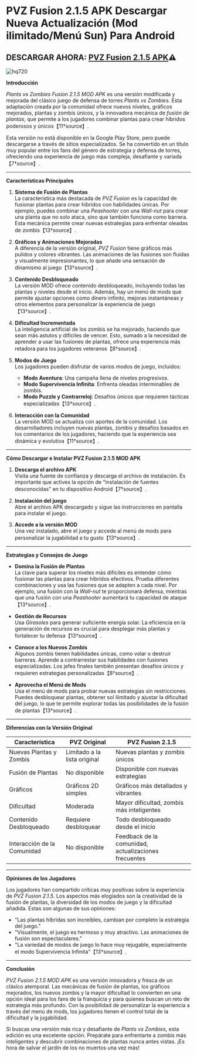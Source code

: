 # PVZ Fusion 2.1.5 APK Descargar Nueva Actualización (Mod ilimitado/Menú Sun) Para Android

## DESCARGAR AHORA: [PVZ Fusion 2.1.5 APK](https://spoo.me/rPDvKt)⚠️

![hq720](https://github.com/user-attachments/assets/5c8840f4-ef96-4bfb-970a-73f185297a8e)

<p><strong>Introducción</strong></p>
<p><em>Plants vs Zombies Fusion 2.1.5 MOD APK</em> es una versión modificada y mejorada del clásico juego de defensa de torres <em>Plants vs Zombies</em>. Esta adaptación creada por la comunidad ofrece nuevos niveles, gráficos mejorados, plantas y zombis únicos, y la innovadora mecánica de <em>fusión de plantas</em>, que permite a los jugadores combinar plantas para crear híbridos poderosos y únicos【11†source】.</p>
<p>Esta versión no está disponible en la Google Play Store, pero puede descargarse a través de sitios especializados. Se ha convertido en un título muy popular entre los fans del género de estrategia y defensa de torres, ofreciendo una experiencia de juego más compleja, desafiante y variada【7†source】.</p>
<hr>
<p><strong>Características Principales</strong></p>
<ol>
<li>
<p><strong>Sistema de Fusión de Plantas</strong><br>
La característica más destacada de <em>PVZ Fusion</em> es la capacidad de fusionar plantas para crear híbridos con habilidades únicas. Por ejemplo, puedes combinar una <em>Peashooter</em> con una <em>Wall-nut</em> para crear una planta que no solo ataca, sino que también funciona como barrera. Esta mecánica permite crear nuevas estrategias para enfrentar oleadas de zombis【13†source】.</p>
</li>
<li>
<p><strong>Gráficos y Animaciones Mejoradas</strong><br>
A diferencia de la versión original, <em>PVZ Fusion</em> tiene gráficos más pulidos y colores vibrantes. Las animaciones de las fusiones son fluidas y visualmente impresionantes, lo que añade una sensación de dinamismo al juego【13†source】.</p>
</li>
<li>
<p><strong>Contenido Desbloqueado</strong><br>
La versión MOD ofrece contenido desbloqueado, incluyendo todas las plantas y niveles desde el inicio. Además, hay un menú de mods que permite ajustar opciones como dinero infinito, mejoras instantáneas y otros elementos para personalizar la experiencia de juego【13†source】.</p>
</li>
<li>
<p><strong>Dificultad Incrementada</strong><br>
La inteligencia artificial de los zombis se ha mejorado, haciendo que sean más astutos y difíciles de vencer. Esto, sumado a la necesidad de aprender a usar las fusiones de plantas, ofrece una experiencia más retadora para los jugadores veteranos【8†source】.</p>
</li>
<li>
<p><strong>Modos de Juego</strong><br>
Los jugadores pueden disfrutar de varios modos de juego, incluidos:</p>
<ul>
<li><strong>Modo Aventura</strong>: Una campaña llena de niveles progresivos.</li>
<li><strong>Modo Supervivencia Infinita</strong>: Enfrenta oleadas interminables de zombis.</li>
<li><strong>Modo Puzzle y Contrarreloj</strong>: Desafíos únicos que requieren tácticas especializadas【13†source】.</li>
</ul>
</li>
<li>
<p><strong>Interacción con la Comunidad</strong><br>
La versión MOD se actualiza con aportes de la comunidad. Los desarrolladores incluyen nuevas plantas, zombis y desafíos basados en los comentarios de los jugadores, haciendo que la experiencia sea dinámica y evolutiva【11†source】.</p>
</li>
</ol>
<hr>
<p><strong>Cómo Descargar e Instalar PVZ Fusion 2.1.5 MOD APK</strong></p>
<ol>
<li>
<p><strong>Descarga el archivo APK</strong><br>
Visita una fuente de confianza y descarga el archivo de instalación. Es importante que actives la opción de "instalación de fuentes desconocidas" en tu dispositivo Android【7†source】.</p>
</li>
<li>
<p><strong>Instalación del juego</strong><br>
Abre el archivo APK descargado y sigue las instrucciones en pantalla para instalar el juego.</p>
</li>
<li>
<p><strong>Accede a la versión MOD</strong><br>
Una vez instalado, abre el juego y accede al menú de mods para personalizar la jugabilidad a tu gusto【13†source】.</p>
</li>
</ol>
<hr>
<p><strong>Estrategias y Consejos de Juego</strong></p>
<ul>
<li>
<p><strong>Domina la Fusión de Plantas</strong><br>
La clave para superar los niveles más difíciles es entender cómo fusionar las plantas para crear híbridos efectivos. Prueba diferentes combinaciones y usa las fusiones que se adapten a cada nivel. Por ejemplo, una fusión con la <em>Wall-nut</em> te proporcionará defensa, mientras que una fusión con una <em>Peashooter</em> aumentará tu capacidad de ataque【13†source】.</p>
</li>
<li>
<p><strong>Gestión de Recursos</strong><br>
Usa <em>Girasoles</em> para generar suficiente energía solar. La eficiencia en la generación de recursos es crucial para desplegar más plantas y fortalecer tu defensa【13†source】.</p>
</li>
<li>
<p><strong>Conoce a los Nuevos Zombis</strong><br>
Algunos zombis tienen habilidades únicas, como volar o destruir barreras. Aprende a contrarrestar sus habilidades con fusiones especializadas. Los jefes finales también presentan desafíos únicos y requieren estrategias personalizadas【8†source】.</p>
</li>
<li>
<p><strong>Aprovecha el Menú de Mods</strong><br>
Usa el menú de mods para probar nuevas estrategias sin restricciones. Puedes desbloquear plantas, obtener sol ilimitado y ajustar la dificultad del juego, lo que te permite explorar todas las posibilidades de la fusión de plantas【13†source】.</p>
</li>
</ul>
<hr>
<p><strong>Diferencias con la Versión Original</strong></p>

Característica | PVZ Original | PVZ Fusion 2.1.5
-- | -- | --
Nuevas Plantas y Zombis | Limitado a la lista original | Nuevas plantas y zombis únicos
Fusión de Plantas | No disponible | Disponible con nuevas estrategias
Gráficos | Gráficos 2D simples | Gráficos más detallados y vibrantes
Dificultad | Moderada | Mayor dificultad, zombis más inteligentes
Contenido Desbloqueado | Requiere desbloquear | Todo desbloqueado desde el inicio
Interacción de la Comunidad | No disponible | Feedback de la comunidad, actualizaciones frecuentes


<hr>
<p><strong>Opiniones de los Jugadores</strong></p>
<p>Los jugadores han compartido críticas muy positivas sobre la experiencia de <em>PVZ Fusion 2.1.5</em>. Los aspectos más elogiados son la creatividad de la fusión de plantas, la diversidad de los modos de juego y la dificultad añadida. Estas son algunas de sus opiniones:</p>
<ul>
<li>"Las plantas híbridas son increíbles, cambian por completo la estrategia del juego."</li>
<li>"Visualmente, el juego es hermoso y muy atractivo. Las animaciones de fusión son espectaculares."</li>
<li>"La variedad de modos de juego lo hace muy rejugable, especialmente el modo Supervivencia Infinita"【13†source】.</li>
</ul>
<hr>
<p><strong>Conclusión</strong></p>
<p><em>PVZ Fusion 2.1.5 MOD APK</em> es una versión innovadora y fresca de un clásico atemporal. Las mecánicas de fusión de plantas, los gráficos mejorados, los nuevos zombis y la mayor dificultad lo convierten en una opción ideal para los fans de la franquicia y para quienes buscan un reto de estrategia más profundo. Con la posibilidad de personalizar la experiencia a través del menú de mods, los jugadores tienen el control total de la dificultad y la jugabilidad.</p>
<p>Si buscas una versión más rica y desafiante de <em>Plants vs Zombies</em>, esta edición es una excelente opción. Prepárate para enfrentarte a zombis más inteligentes y descubrir combinaciones de plantas nunca antes vistas. ¡Es hora de salvar el jardín de los no muertos una vez más!</p></body></html><!--EndFragment-->
</body>
</html>
